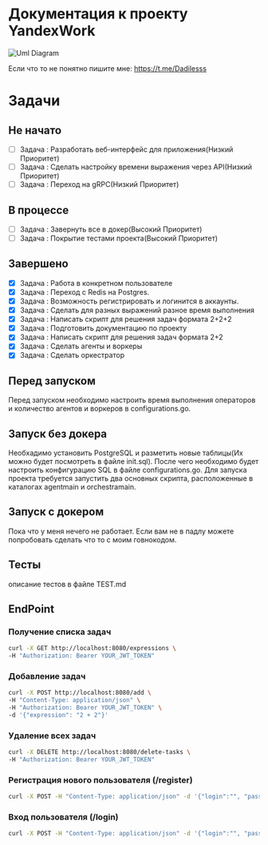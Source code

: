 # Документация к проекту YandexWork
![Uml Diagram](https://github.com/dadilll/YandexWork/assets/147308879/5fa19a2c-3206-4b22-b5ba-988ce6368eef)



Если что то не понятно пишите мне: https://t.me/Dadilesss

# Задачи
## Не начато
- [ ] Задача : Разработать веб-интерфейс для приложения(Низкий Приоритет)
- [ ] Задача : Сделать настройку времени выражения через API(Низкий Приоритет)
- [ ] Задача : Переход на gRPC(Низкий Приоритет)

## В процессе
- [ ] Задача : Завернуть все в докер(Высокий Приоритет)
- [ ] Задача : Покрытие тестами проекта(Высокий Приоритет)

## Завершено
- [x] Задача : Работа в конкретном пользователе
- [x] Задача : Переход с Redis на Postgres.
- [x] Задача : Возможность регистрировать и логинится в аккаунты.
- [x] Задача : Сделать для разных выражений разное время выполнения
- [x] Задача : Написать скрипт для решения задач формата 2+2+2 
- [x] Задача : Подготовить документацию по проекту
- [x] Задача : Написать скрипт для решения задач формата 2+2
- [x] Задача : Сделать агенты и воркеры
- [x] Задача : Сделать оркестратор

## Перед запуском
Перед запуском необходимо настроить время выполнения операторов и количество агентов и воркеров в configurations.go.

## Запуск без докера
Необхадимо установить PostgreSQL и разметить новые таблицы(Их можно будет посмотреть в файле init.sql). После чего необходимо будет настроить конфигурацию SQL в файле configurations.go. Для запуска проекта требуется запустить два основных скрипта, расположенные в каталогах agentmain и orchestramain.

## Запуск с докером
Пока что у меня нечего не работает. Если вам не в падлу можете попробовать сделать что то с моим говнокодом. 


## Тесты
описание тестов в файле TEST.md

## EndPoint
### Получение списка задач
```bash
curl -X GET http://localhost:8080/expressions \
-H "Authorization: Bearer YOUR_JWT_TOKEN"
```

### Добавление задач
```bash
curl -X POST http://localhost:8080/add \
-H "Content-Type: application/json" \
-H "Authorization: Bearer YOUR_JWT_TOKEN" \
-d '{"expression": "2 + 2"}'
```

### Удаление всех задач
```bash
curl -X DELETE http://localhost:8080/delete-tasks \
-H "Authorization: Bearer YOUR_JWT_TOKEN"
```
### Регистрация нового пользователя (/register)
```bash
curl -X POST -H "Content-Type: application/json" -d '{"login":"", "password":""}' http://localhost:8080/login
```

### Вход пользователя (/login)
```bash
curl -X POST -H "Content-Type: application/json" -d '{"login":"", "password":""}' http://localhost:8080/register
```

